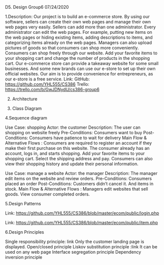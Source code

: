 D5. Design
Group6 
07/24/2020

1.Description:
Our project is to build an e-commerce store. By using our software, sellers can create
their own web pages and manage their own web pages very easily. Sellers can add
more than one administrator. Every administrator can edit the web pages. For
example, putting new items on the web pages or hiding existing items, adding
descriptions to items, and categorizing items already on the web pages. Managers
can also upload pictures of goods so that consumers can shop more conveniently.
Consumers can shop freely through our website. Add your favorite items to your
shopping cart and change the number of products in the shopping cart.
Our e-commerce store can provide a takeaway website for some small businesses.
And some new brands can use our e-store to set up their own official websites. Our aim is to provide convenience for entrepreneurs, as our e-store is a free service.
Link:
GitHub: https://github.com/YHL555/CS386
Trello: https://trello.com/b/GwJDNydU/cs386-group6
























2. Architecture



 










3. Class Diagram



4.Sequence diagram 
 

Use Case: shopping
Actor: the customer
Description: The user can shopping on website freely
Pre-Conditions: Consumers want to buy
Post-Conditions: Consumers have patience to wait for delivery
Main Flow & Alternative Flows : 
Consumers are required to register an account if they make their first purchase on this website. The consumer already has an account, logs in, and starts shopping. Add your favorite items to your shopping cart. Select the shipping address and pay. Consumers can also view their shopping history and update their personal information.

Use Case: manage a website 
Actor: the manager
Description: The manager edit items on the website and review orders.
Pre-Conditions: Consumers placed an order
Post-Conditions: Customers didn’t cancel it. And items in stock.
Main Flow & Alternative Flows : 
Managers edit websites that sell goods. View consumer completed orders.

5.Design Patterns

	
Link: https://github.com/YHL555/CS386/blob/master/ecom/public/login.php

Link: https://github.com/YHL555/CS386/blob/master/ecom/public/item.php 

6.Design Principles 

Single responsibility principle: link Only the customer landing page is displayed.
Open/closed principle 
Liskov substitution principle :link  It can be used on any web page
Interface segregation principle
Dependency inversion principle 


